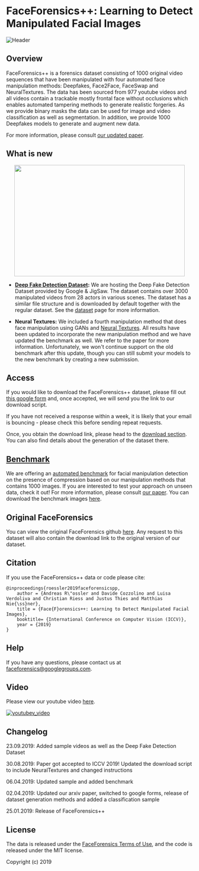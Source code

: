 # FaceForensics++: Learning to Detect Manipulated Facial Images


![Header](images/teaser.png)

## Overview
FaceForensics++ is a forensics dataset consisting of 1000 original video sequences that have been manipulated with four automated face manipulation methods: Deepfakes, Face2Face, FaceSwap and NeuralTextures. The data has been sourced from 977 youtube videos and all videos contain a trackable mostly frontal face without occlusions which enables automated tampering methods to generate realistic forgeries. As we provide binary masks the data can be used for image and video classification as well as segmentation. In addition, we provide 1000 Deepfakes models to generate and augment new data.



For more information, please consult [our updated paper](https://arxiv.org/abs/1901.08971).

## What is new

<p align="center">
  <img width="460" height="300" src="images/DDD_samples.gif">
</p>

- __[Deep Fake Detection Dataset](https://ai.googleblog.com/2019/09/contributing-data-to-deepfake-detection.html):__ We are hosting the Deep Fake Detection Dataset provided by Google & JigSaw. The dataset contains over 3000 manipulated videos from 28 actors in various scenes. The dataset has a similar file structure and is downloaded by default together with the regular dataset. See the [dataset](dataset) page for more information. 

- __Neural Textures:__ We included a fourth manipulation method that does face manipulation using GANs and [Neural Textures](https://arxiv.org/pdf/1904.12356.pdf). All results have been updated to incorporate the new manipulation method and we have updated the benchmark as well. We refer to the paper for more information.
Unfortunately, we won't continue support on the old benchmark after this update, though you can still submit your models to the new benchmark by creating a new submission.

## Access
If you would like to download the FaceForensics++ dataset, please fill out [this google form](https://docs.google.com/forms/d/e/1FAIpQLSdRRR3L5zAv6tQ_CKxmK4W96tAab_pfBu2EKAgQbeDVhmXagg/viewform) and, once accepted, we will send you the link to our download script.

If you have not received a response within a week, it is likely that your email is bouncing - please check this before sending repeat requests.

Once, you obtain the download link, please head to the [download section](dataset/README.md). You can also find details about the generation of the dataset there.

## [Benchmark](http://kaldir.vc.in.tum.de/faceforensics_benchmark/)
We are offering an [automated benchmark](http://kaldir.vc.in.tum.de/faceforensics_benchmark/) for facial manipulation detection on the presence of compression based on our manipulation methods that contains 1000 images. If you are interested to test your approach on unseen data, check it out! For more information, please consult [our paper](https://arxiv.org/abs/1901.08971). You can download the benchmark images [here](http://kaldir.vc.in.tum.de/faceforensics_benchmark_example_submission.zip).


## Original FaceForensics
You can view the original FaceForensics github [here](https://github.com/ondyari/FaceForensics/tree/original). Any request to this dataset will also contain the download link to the original version of our dataset. 


## Citation
If you use the FaceForensics++ data or code please cite:
```
@inproceedings{roessler2019faceforensicspp,
	author = {Andreas R\"ossler and Davide Cozzolino and Luisa Verdoliva and Christian Riess and Justus Thies and Matthias Nie{\ss}ner},
	title = {Face{F}orensics++: Learning to Detect Manipulated Facial Images},
	booktitle= {International Conference on Computer Vision (ICCV)},
	year = {2019}
}

```

## Help
If you have any questions, please contact us at [faceforensics@googlegroups.com](faceforensics@googlegroups.com).

## Video
Please view our youtube video [here](https://www.youtube.com/watch?v=x2g48Q2I2ZQ).

[![youtubev_video](https://img.youtube.com/vi/x2g48Q2I2ZQ/0.jpg)](https://www.youtube.com/watch?v=x2g48Q2I2ZQ)

## Changelog
23.09.2019: Added sample videos as well as the Deep Fake Detection Dataset

30.08.2019: Paper got accepted to ICCV 2019! Updated the download script to include NeuralTextures and changed instructions

06.04.2019: Updated sample and added benchmark

02.04.2019: Updated our arxiv paper, switched to google forms, release of dataset generation methods and added a classification sample

25.01.2019: Release of FaceForensics++

## License
The data is released under the [FaceForensics Terms of Use](http://kaldir.vc.in.tum.de/faceforensics_tos.pdf), and the code is released under the MIT license.

Copyright (c) 2019
